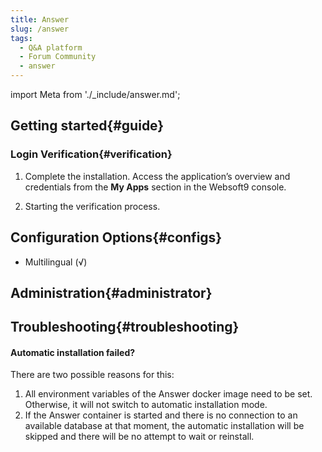 ```yaml
---
title: Answer
slug: /answer
tags:
  - Q&A platform 
  - Forum Community
  - answer
---
```


import Meta from './_include/answer.md';

<Meta name="meta" />

## Getting started{#guide}

### Login Verification{#verification}

1. Complete the installation. Access the application’s overview and credentials from the **My Apps**  section in the Websoft9 console.  

2. Starting the verification process.

## Configuration Options{#configs}

- Multilingual (√)

## Administration{#administrator}

## Troubleshooting{#troubleshooting}

#### Automatic installation failed?

There are two possible reasons for this: 

1. All environment variables of the Answer docker image need to be set. Otherwise, it will not switch to automatic installation mode. 
2. If the Answer container is started and there is no connection to an available database at that moment, the automatic installation will be skipped and there will be no attempt to wait or reinstall.
